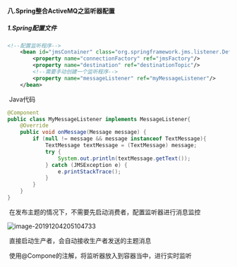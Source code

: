 #### 八.Spring整合ActiveMQ之监听器配置

##### 1.Spring配置文件

```xml
<!--配置监听程序-->
	<bean id="jmsContainer" class="org.springframework.jms.listener.DefaultMessageListenerContainer">
		<property name="connectionFactory" ref="jmsFactory"/>
		<property name="destination" ref="destinationTopic"/>
		<!--需要手动创建一个监听程序-->
		<property name="messageListener" ref="myMessageListener"/>
	</bean>
```

​	Java代码

```java
@Component
public class MyMessageListener implements MessageListener{
    @Override
    public void onMessage(Message message) {
        if (null != message && message instanceof TextMessage){
            TextMessage textMessage = (TextMessage) message;
            try {
                System.out.println(textMessage.getText());
            } catch (JMSException e) {
                e.printStackTrace();
            }
        }
    }
}
```

​	在发布主题的情况下，不需要先启动消费者，配置监听器进行消息监控

![image-20191204205104733](E:\Typora笔记\Pic\image-20191204205104733.png)

​	直接启动生产者，会自动接收生产者发送的主题消息

​	使用@Compone的注解，将监听器放入到容器当中，进行实时监听



